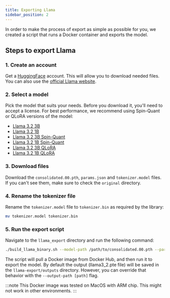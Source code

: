 ```yaml
---
title: Exporting Llama
sidebar_position: 2
---
```


In order to make the process of export as simple as possible for you, we created a script that runs a Docker container and exports the model.

## Steps to export Llama

### 1. Create an account

Get a [HuggingFace](https://huggingface.co/) account. This will allow you to download needed files. You can also use the [official Llama website](https://www.llama.com/llama-downloads/).

### 2. Select a model

Pick the model that suits your needs. Before you download it, you'll need to accept a license. For best performance, we recommend using Spin-Quant or QLoRA versions of the model:

- [Llama 3.2 3B](https://huggingface.co/meta-llama/Llama-3.2-3B-Instruct/tree/main/original)
- [Llama 3.2 1B](https://huggingface.co/meta-llama/Llama-3.2-1B-Instruct/tree/main/original)
- [Llama 3.2 3B Spin-Quant](https://huggingface.co/meta-llama/Llama-3.2-3B-Instruct-SpinQuant_INT4_EO8/tree/main)
- [Llama 3.2 1B Spin-Quant](https://huggingface.co/meta-llama/Llama-3.2-1B-Instruct-SpinQuant_INT4_EO8/tree/main)
- [Llama 3.2 3B QLoRA](https://huggingface.co/meta-llama/Llama-3.2-3B-Instruct-QLORA_INT4_EO8/tree/main)
- [Llama 3.2 1B QLoRA](https://huggingface.co/meta-llama/Llama-3.2-1B-Instruct-QLORA_INT4_EO8/tree/main)

### 3. Download files

Download the `consolidated.00.pth`, `params.json` and `tokenizer.model` files. If you can't see them, make sure to check the `original` directory.

### 4. Rename the tokenizer file

Rename the `tokenizer.model` file to `tokenizer.bin` as required by the library:

```bash
mv tokenizer.model tokenizer.bin
```

### 5. Run the export script

Navigate to the `llama_export` directory and run the following command:

```bash
./build_llama_binary.sh --model-path /path/to/consolidated.00.pth --params-path /path/to/params.json
```

The script will pull a Docker image from Docker Hub, and then run it to export the model. By default the output (llama3_2.pte file) will be saved in the `llama-export/outputs` directory. However, you can override that behavior with the `--output-path [path]` flag.

:::note
This Docker image was tested on MacOS with ARM chip. This might not work in other environments.
:::
